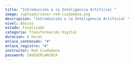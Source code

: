 ```yaml
---
title: "Introducción a la Inteligencia Artificial "
image: /uploads/cover-red-ciudadana.png
descripcion: "Introducción a la Inteligencia Artificial "
nivel: Básico
estado: Finalizado
categoria: Transformación Digital
duracion: 8 horas
enlace_contenido: "#"
enlace_registro: "#"
instructor: Red Ciudadana
password: IASEGEPLAN2024
---
```

